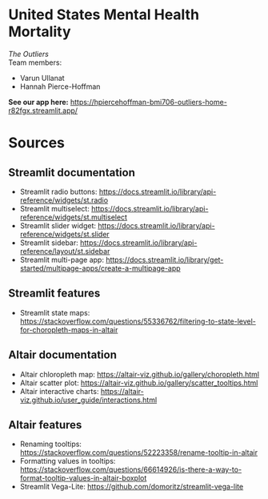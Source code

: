 # United States Mental Health Mortality
*The Outliers*  
Team members:
* Varun Ullanat
* Hannah Pierce-Hoffman

**See our app here:** 
https://hpiercehoffman-bmi706-outliers-home-r82fgx.streamlit.app/

# Sources

## Streamlit documentation ##
* Streamlit radio buttons: https://docs.streamlit.io/library/api-reference/widgets/st.radio
* Streamlit multiselect: https://docs.streamlit.io/library/api-reference/widgets/st.multiselect
* Streamlit slider widget: https://docs.streamlit.io/library/api-reference/widgets/st.slider
* Streamlit sidebar: https://docs.streamlit.io/library/api-reference/layout/st.sidebar
* Streamlit multi-page app: https://docs.streamlit.io/library/get-started/multipage-apps/create-a-multipage-app

## Streamlit features ##
* Streamlit state maps: https://stackoverflow.com/questions/55336762/filtering-to-state-level-for-choropleth-maps-in-altair

## Altair documentation ##
* Altair chloropleth map: https://altair-viz.github.io/gallery/choropleth.html
* Altair scatter plot: https://altair-viz.github.io/gallery/scatter_tooltips.html
* Altair interactive charts: https://altair-viz.github.io/user_guide/interactions.html

## Altair features ##
* Renaming tooltips: https://stackoverflow.com/questions/52223358/rename-tooltip-in-altair
* Formatting values in tooltips: https://stackoverflow.com/questions/66614926/is-there-a-way-to-format-tooltip-values-in-altair-boxplot
* Streamlit Vega-Lite: https://github.com/domoritz/streamlit-vega-lite

